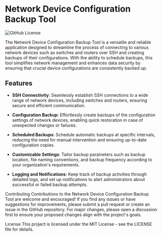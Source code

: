 # Network Device Configuration Backup Tool

![GitHub License](https://img.shields.io/badge/license-MIT-blue.svg)

The Network Device Configuration Backup Tool is a versatile and reliable application designed to streamline the process of connecting to various network devices such as switches and routers over SSH and creating backups of their configurations. With the ability to schedule backups, this tool simplifies network management and enhances data security by ensuring that crucial device configurations are consistently backed up.

## Features

- **SSH Connectivity**: Seamlessly establish SSH connections to a wide range of network devices, including switches and routers, ensuring secure and efficient communication.

- **Configuration Backup**: Effortlessly create backups of the configuration settings of network devices, enabling quick restoration in case of unexpected changes or failures.

- **Scheduled Backups**: Schedule automatic backups at specific intervals, reducing the need for manual intervention and ensuring up-to-date configuration copies.

- **Customizable Settings**: Tailor backup parameters such as backup location, file naming conventions, and backup frequency according to your organization's requirements.

- **Logging and Notifications**: Keep track of backup activities through detailed logs, and set up notifications to alert administrators about successful or failed backup attempts.



Contributing
Contributions to the Network Device Configuration Backup Tool are welcome and encouraged! If you find any issues or have suggestions for improvements, please submit a pull request or create an issue in the GitHub repository. For major changes, please open a discussion first to ensure your proposed changes align with the project's goals.

License
This project is licensed under the MIT License - see the LICENSE file for details.
